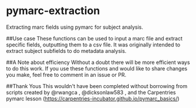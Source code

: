 # pymarc-extraction
Extracting marc fields using pymarc for subject analysis.


##Use case
These functions can be used to input a marc file and extract specific fields, outputting them to a csv file. It was originally intended to extract subject subfields to do metadata analysis.

##A Note about efficiency
Without a doubt there will be more efficient ways to do this work. If you use these functions and would like to share changes you make, feel free to comment in an issue or PR.

##Thank Yous
This wouldn't have been completed without borrowing from scripts created by @rwangca , @dicksonlaw583 , and the Carpentries pymarc lesson (https://carpentries-incubator.github.io/pymarc_basics/)
